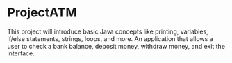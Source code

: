 # ProjectATM
This project will introduce  basic Java concepts like printing, variables, if/else statements, strings, loops, and more.
An application that allows a user to check a bank balance, deposit money, withdraw money, and exit the interface. 
